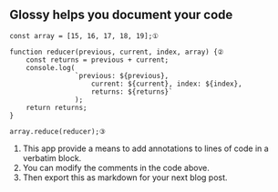 ## Glossy helps you document your code

```
const array = [15, 16, 17, 18, 19];①

function reducer(previous, current, index, array) {②
	const returns = previous + current;
	console.log(
				`previous: ${previous},
					current: ${current}, index: ${index},
					returns: ${returns}`
				);
	return returns;
}

array.reduce(reducer);③
```

1. This app provide a means to add annotations to lines of code in a verbatim block.
2. You can modify the comments in the code above.
3. Then export this as markdown for your next blog post.
